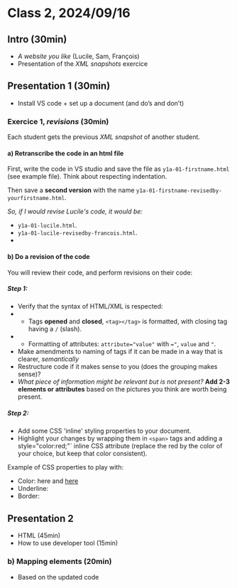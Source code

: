 # Class 2, 2024/09/16

## Intro (30min)

- *A website you like* (Lucile, Sam, François)
- Presentation of the *XML snapshots* exercice

## Presentation 1 (30min)

- Install VS code + set up a document (and do’s and don’t)

### Exercice 1, *revisions* (30min)

Each student gets the previous *XML snapshot* of another student.

#### a) Retranscribe the code in an html file

First, write the code in VS studio and save the file as `y1a-01-firstname.html` (see example file). Think about respecting indentation.

Then save a **second version** with the name `y1a-01-firstname-revisedby-yourfirstname.html`.

*So, if I would revise Lucile's code, it would be:*

- `y1a-01-lucile.html`.
- `y1a-01-lucile-revisedby-francois.html`.
- 
#### b) Do a revision of the code
  
You will review their code, and perform revisions on their code:

##### Step 1:

- Verify that the syntax of HTML/XML is respected:
- - Tags **opened** and **closed**, `<tag></tag>` is formatted, with closing tag having a `/` (slash).
- - Formatting of attributes: `attribute="value"` with `="`, `value` and `"`.
- Make amendments to naming of tags if it can be made in a way that is clearer, *semantically*
- Restructure code if it makes sense to you (does the grouping makes sense)?
- *What piece of information might be relevant but is not present?* **Add 2-3 elements or attributes** based on the pictures you think are worth being present.

##### Step 2:

- Add some CSS 'inline' styling properties to your document.
- Highlight your changes by wrapping them in `<span>` tags and adding a style="color:red;"` inline CSS attribute (replace the red by the color of your choice, but keep that color consistent).

Example of CSS properties to play with:
- Color: here and [here](https://www.w3schools.com/cssref/css_colors.php)
- Underline:
- Border:

## Presentation 2

- HTML (45min)
- How to use developer tool (15min)

### b) Mapping elements (20min)

- Based on the updated code
